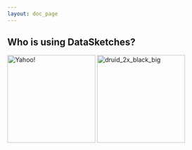 ```yaml
---
layout: doc_page
---
```

<!--
    Licensed to the Apache Software Foundation (ASF) under one
    or more contributor license agreements.  See the NOTICE file
    distributed with this work for additional information
    regarding copyright ownership.  The ASF licenses this file
    to you under the Apache License, Version 2.0 (the
    "License"); you may not use this file except in compliance
    with the License.  You may obtain a copy of the License at

      http://www.apache.org/licenses/LICENSE-2.0

    Unless required by applicable law or agreed to in writing,
    software distributed under the License is distributed on an
    "AS IS" BASIS, WITHOUT WARRANTIES OR CONDITIONS OF ANY
    KIND, either express or implied.  See the License for the
    specific language governing permissions and limitations
    under the License.
-->
## Who is using DataSketches?

<img src="{{site.docs_img_dir}}/whoUses/Yahoo!.png" alt="Yahoo!" width="200px" />

<img src="{{site.docs_img_dir}}/whoUses/druid_2x_black_big.png" alt="druid_2x_black_big" width="200px" />
